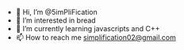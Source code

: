 - 👋 Hi, I’m @5imPliFication
- 👀 I’m interested in bread
- 🌱 I’m currently learning javascripts and C++
- 📫 How to reach me simplification02@gmail.com

<!---
5imPliFication/5imPliFication is a ✨ special ✨ repository because its `README.md` (this file) appears on your GitHub profile.
You can click the Preview link to take a look at your changes.
--->
